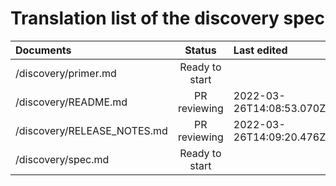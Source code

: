 # Translation list of the discovery spec

| Documents   |   Status     |  Last edited |    Version |
| :---------  | :---------: | :---------   | :---------: |
| /discovery/primer.md |   Ready to start   |       |           |
| /discovery/README.md |   PR reviewing   |    2022-03-26T14:08:53.070Z   |     -      |
| /discovery/RELEASE_NOTES.md |   PR reviewing   |    2022-03-26T14:09:20.476Z   |     -      |
| /discovery/spec.md |   Ready to start   |       |         |